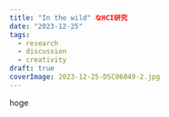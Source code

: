 ```yaml
---
title: "In the wild" なHCI研究
date: "2023-12-25"
tags:
  - research
  - discussion
  - creativity
draft: true
coverImage: 2023-12-25-DSC06049-2.jpg
---
```


hoge
